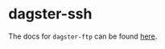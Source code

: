 # dagster-ssh

The docs for `dagster-ftp` can be found
[here](https://docs.dagster.io/_apidocs/libraries/dagster-ftp).
